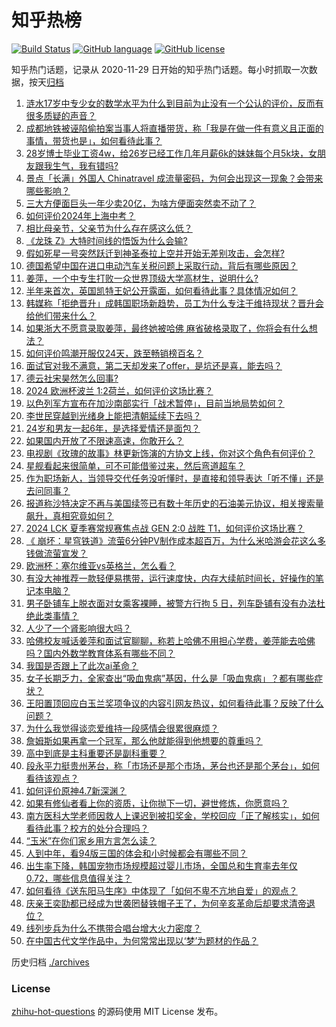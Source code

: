 # 知乎热榜
[![Build Status](https://github.com/ToWeLong/zhihu-hot-questions/workflows/CI/badge.svg)](https://github.com/ToWeLong/zhihu-hot-questions/actions)
[![GitHub language](https://img.shields.io/badge/language-golang-orange.svg)](https://golang.org/)
[![GitHub license](https://img.shields.io/github/license/ToWeLong/zhihu-hot-questions)](https://github.com/ToWeLong/zhihu-hot-questions/blob/main/LICENSE)

知乎热门话题，记录从 2020-11-29 日开始的知乎热门话题。每小时抓取一次数据，按天[归档](./archives)

<!-- BEGIN -->

1. [涟水17岁中专少女的数学水平为什么到目前为止没有一个公认的评价，反而有很多质疑的声音？](https://www.zhihu.com/question/659055314)
1. [成都地铁被诬陷偷拍案当事人将直播带货，称「我是在做一件有意义且正面的事情，带货也是」，如何看待此事？](https://www.zhihu.com/question/659057126)
1. [28岁博士毕业工资4w，给26岁已经工作几年月薪6k的妹妹每个月5k块，女朋友跟我生气，我有错吗?](https://www.zhihu.com/question/659066001)
1. [景点「长满」外国人 Chinatravel 成流量密码，为何会出现这一现象？会带来哪些影响？](https://www.zhihu.com/question/658381742)
1. [三大方便面巨头一年少卖20亿，为啥方便面突然卖不动了？](https://www.zhihu.com/question/657212490)
1. [如何评价2024年上海中考？](https://www.zhihu.com/question/614828618)
1. [相比母亲节，父亲节为什么存在感这么低？](https://www.zhihu.com/question/659048586)
1. [《龙珠 Z》大特时间线的悟饭为什么会输?](https://www.zhihu.com/question/654709816)
1. [假如死星一号突然跃迁到神圣泰拉上空并开始无差别攻击，会怎样?](https://www.zhihu.com/question/657104475)
1. [德国希望中国在进口电动汽车关税问题上采取行动，背后有哪些原因？](https://www.zhihu.com/question/658984454)
1. [姜萍，一个中专生打败一众世界顶级大学高材生，说明什么?](https://www.zhihu.com/question/658939873)
1. [半年来首次，英国凯特王妃公开露面，如何看待此事？具体情况如何？](https://www.zhihu.com/question/658998704)
1. [韩媒称「拒绝晋升」成韩国职场新趋势，员工为什么专注于维持现状？晋升会给他们带来什么？](https://www.zhihu.com/question/659052997)
1. [如果浙大不愿意录取姜萍，最终她被哈佛 麻省破格录取了，你将会有什么想法？](https://www.zhihu.com/question/659086762)
1. [如何评价鸣潮开服仅24天，跌至畅销榜百名？](https://www.zhihu.com/question/659058358)
1. [面试官对我不满意，第二天却发来了offer，是坑还是喜，能去吗？](https://www.zhihu.com/question/659013274)
1. [德云社宋昊然怎么回事?](https://www.zhihu.com/question/658944023)
1. [2024 欧洲杯波兰 1:2荷兰，如何评价这场比赛？](https://www.zhihu.com/question/659090395)
1. [以色列军方宣布在加沙南部实行「战术暂停」，目前当地局势如何？](https://www.zhihu.com/question/659065277)
1. [李世民穿越到光绪身上能把清朝延续下去吗？](https://www.zhihu.com/question/641130932)
1. [24岁和男友一起6年，是选择爱情还是面包？](https://www.zhihu.com/question/658758008)
1. [如果国内开放了不限速高速，你敢开么？](https://www.zhihu.com/question/555915393)
1. [电视剧《玫瑰的故事》林更新饰演的方协文上线，你对这个角色有何评价？](https://www.zhihu.com/question/658820002)
1. [星舰看起来很简单，可不可能借鉴过来，然后弯道超车？](https://www.zhihu.com/question/658888363)
1. [作为职场新人，当领导交代任务没听懂时，是直接和领导表达「听不懂」还是去问同事？](https://www.zhihu.com/question/658821475)
1. [报道称沙特决定不再与美国续签已有数十年历史的石油美元协议，相关搜索量飙升，真相究竟如何？](https://www.zhihu.com/question/659050984)
1. [2024 LCK 夏季赛常规赛焦点战 GEN 2:0 战胜 T1，如何评价这场比赛？](https://www.zhihu.com/question/659081511)
1. [《 崩坏：星穹铁道》流萤6分钟PV制作成本超百万，为什么米哈游会花这么多钱做流萤宣发？](https://www.zhihu.com/question/659057876)
1. [欧洲杯：塞尔维亚vs英格兰​，怎么看？](https://www.zhihu.com/question/659055761)
1. [有没大神推荐一款轻便易携带，运行速度快，内存大续航时间长，好操作的笔记本电脑？](https://www.zhihu.com/question/656052675)
1. [男子卧铺车上脱衣面对女乘客裸睡，被警方行拘 5 日，列车卧铺有没有办法杜绝此类事情？](https://www.zhihu.com/question/659061613)
1. [人少了一个肾影响很大吗？](https://www.zhihu.com/question/658881006)
1. [哈佛校友喊话姜萍和面试官聊聊，称若上哈佛不用担心学费，姜萍能去哈佛吗？国内外数学教育体系有哪些不同？](https://www.zhihu.com/question/658994007)
1. [我国是否跟上了此次ai革命？](https://www.zhihu.com/question/648487085)
1. [女子长期乏力，全家查出“吸血鬼病”基因，什么是「吸血鬼病」？都有哪些症状？](https://www.zhihu.com/question/659047834)
1. [王阳置顶回应白玉兰奖项争议的内容引网友热议，如何看待此事？反映了什么问题？](https://www.zhihu.com/question/658987680)
1. [为什么我觉得谈恋爱维持一段感情会很累很麻烦？](https://www.zhihu.com/question/423892247)
1. [詹姆斯如果再拿一个冠军，那么他就能得到他想要的尊重吗？](https://www.zhihu.com/question/658899911)
1. [高中到底是主科重要还是副科重要？](https://www.zhihu.com/question/657227317)
1. [段永平力挺贵州茅台，称「市场还是那个市场，茅台也还是那个茅台」，如何看待该观点？](https://www.zhihu.com/question/659065282)
1. [如何评价原神4.7新深渊？](https://www.zhihu.com/question/659055634)
1. [如果有修仙者看上你的资质，让你抛下一切，避世修炼，你愿意吗？](https://www.zhihu.com/question/654529772)
1. [南方医科大学老师因救人上课迟到被扣奖金，学校回应「正了解核实」，如何看待此事？校方的处分合理吗？](https://www.zhihu.com/question/659019241)
1. [“玉米”在你们家乡用方言怎么读？](https://www.zhihu.com/question/658698069)
1. [人到中年，看94版三国的体会和小时候都会有哪些不同？](https://www.zhihu.com/question/659065066)
1. [出生率下降，韩国宠物市场规模超过婴儿市场，全国总和生育率去年仅 0.72，哪些信息值得关注？](https://www.zhihu.com/question/659051003)
1. [如何看待《送东阳马生序》中体现了「如何不卑不亢地自爱」的观点？](https://www.zhihu.com/question/656821644)
1. [庆亲王奕劻都已经成为世袭罔替铁帽子王了，为何辛亥革命后却要求清帝退位？](https://www.zhihu.com/question/658923778)
1. [线列步兵为什么不携带合唱台增大火力密度？](https://www.zhihu.com/question/658575148)
1. [在中国古代文学作品中，为何常常出现以‘梦’为题材的作品？](https://www.zhihu.com/question/658914519)

<!-- END -->

历史归档 [./archives](./archives)


### License
[zhihu-hot-questions](https://github.com/towelong/zhihu-hot-questions) 的源码使用 MIT License 发布。